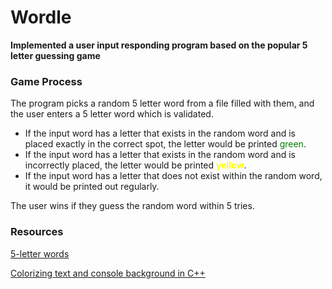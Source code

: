 # Wordle

**Implemented a user input responding program based on the popular 5 letter guessing game**


### Game Process
The program picks a random 5 letter word from a file filled with them, and the user enters a 5 letter word which is validated.
- If the input word has a letter that exists in the random word and is placed exactly in the correct spot, the letter would be printed <span style="color:green">green</span>.
- If the input word has a letter that exists in the random word and is incorrectly placed, the letter would be printed <span style="color:yellow">**yellow**</span>.
- If the input word has a letter that does not exist within the random word, it would be printed out regularly.

The user wins if they guess the random word within 5 tries.


### Resources

[5-letter words](https://www.thefreedictionary.com/5-letter-words.htm)

[Colorizing text and console background in C++](https://www.geeksforgeeks.org/colorizing-text-and-console-background-in-c/)
